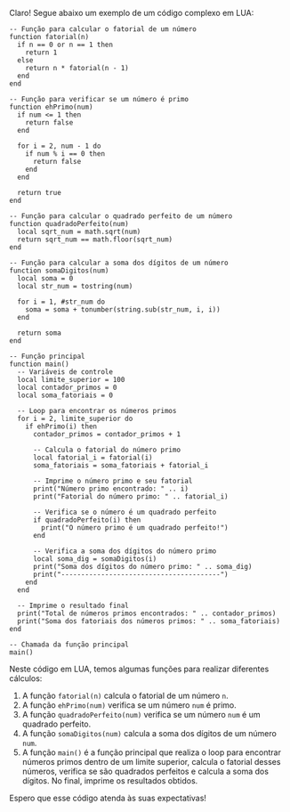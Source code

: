 Claro! Segue abaixo um exemplo de um código complexo em LUA:

```
-- Função para calcular o fatorial de um número
function fatorial(n)
  if n == 0 or n == 1 then
    return 1
  else
    return n * fatorial(n - 1)
  end
end

-- Função para verificar se um número é primo
function ehPrimo(num)
  if num <= 1 then
    return false
  end

  for i = 2, num - 1 do
    if num % i == 0 then
      return false
    end
  end

  return true
end

-- Função para calcular o quadrado perfeito de um número
function quadradoPerfeito(num)
  local sqrt_num = math.sqrt(num)
  return sqrt_num == math.floor(sqrt_num)
end

-- Função para calcular a soma dos dígitos de um número
function somaDigitos(num)
  local soma = 0
  local str_num = tostring(num)

  for i = 1, #str_num do
    soma = soma + tonumber(string.sub(str_num, i, i))
  end

  return soma
end

-- Função principal
function main()
  -- Variáveis de controle
  local limite_superior = 100
  local contador_primos = 0
  local soma_fatoriais = 0

  -- Loop para encontrar os números primos
  for i = 2, limite_superior do
    if ehPrimo(i) then
      contador_primos = contador_primos + 1

      -- Calcula o fatorial do número primo
      local fatorial_i = fatorial(i)
      soma_fatoriais = soma_fatoriais + fatorial_i

      -- Imprime o número primo e seu fatorial
      print("Número primo encontrado: " .. i)
      print("Fatorial do número primo: " .. fatorial_i)

      -- Verifica se o número é um quadrado perfeito
      if quadradoPerfeito(i) then
        print("O número primo é um quadrado perfeito!")
      end

      -- Verifica a soma dos dígitos do número primo
      local soma_dig = somaDigitos(i)
      print("Soma dos dígitos do número primo: " .. soma_dig)
      print("----------------------------------------")
    end
  end

  -- Imprime o resultado final
  print("Total de números primos encontrados: " .. contador_primos)
  print("Soma dos fatoriais dos números primos: " .. soma_fatoriais)
end

-- Chamada da função principal
main()
```

Neste código em LUA, temos algumas funções para realizar diferentes cálculos:

1. A função `fatorial(n)` calcula o fatorial de um número `n`.
2. A função `ehPrimo(num)` verifica se um número `num` é primo.
3. A função `quadradoPerfeito(num)` verifica se um número `num` é um quadrado perfeito.
4. A função `somaDigitos(num)` calcula a soma dos dígitos de um número `num`.
5. A função `main()` é a função principal que realiza o loop para encontrar números primos dentro de um limite superior, calcula o fatorial desses números, verifica se são quadrados perfeitos e calcula a soma dos dígitos. No final, imprime os resultados obtidos.

Espero que esse código atenda às suas expectativas!
